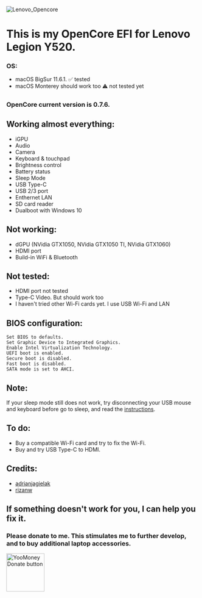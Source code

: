 ![Lenovo_Opencore](https://github.com/Hayo-Tee/Lenovo-Legion-Y520-OpenCore/blob/main/Lenovo_Opencore.jpg?raw=true)
# This is my OpenCore EFI for Lenovo Legion Y520.

### OS:
- macOS BigSur 11.6.1. ✅ tested
- macOS Monterey should work too ⚠ not tested yet
##
### OpenCore current version is 0.7.6.
##

## Working almost everything:
- iGPU
- Audio
- Camera
- Keyboard & touchpad
- Brightness control
- Battery status
- Sleep Mode
- USB Type-C
- USB 2/3 port
- Enthernet LAN
- SD card reader
- Dualboot with Windows 10

## Not working:
- dGPU (NVidia GTX1050, NVidia GTX1050 TI, NVidia GTX1060)
- HDMI port
- Build-in WiFi & Bluetooth

## Not tested:
- HDMI port not tested
- Type-C Video. But should work too
- I haven't tried other Wi-Fi cards yet. I use USB Wi-Fi and LAN


## BIOS configuration:

    Set BIOS to defaults.
    Set Graphic Device to Integrated Graphics.
    Enable Intel Virtualization Technology.
    UEFI boot is enabled.
    Secure boot is disabled.
    Fast boot is disabled.
    SATA mode is set to AHCI.

## Note:
If your sleep mode still does not work, try disconnecting your USB mouse and keyboard before go to sleep, and read the [instructions](https://dortania.github.io/OpenCore-Post-Install/universal/sleep.html#preparations).

## To do:
- Buy a compatible Wi-Fi card and try to fix the Wi-Fi.
- Buy and try USB Type-C to HDMI.

## Credits:
- [adrianjagielak](https://github.com/adrianjagielak)
- [rizanw](https://github.com/rizanw)

## If something doesn't work for you, I can help you fix it.

### Please donate to me. This stimulates me to further develop, and to buy additional laptop accessories.

<a href="https://yoomoney.ru/to/4100117434738484"><img src="https://yoomoney.ru/transfer/balance-informer/balance?id=2325540116582991&key=944AD068AAC1CF47" width="100" alt="YooMoney Donate button" /> </a>
